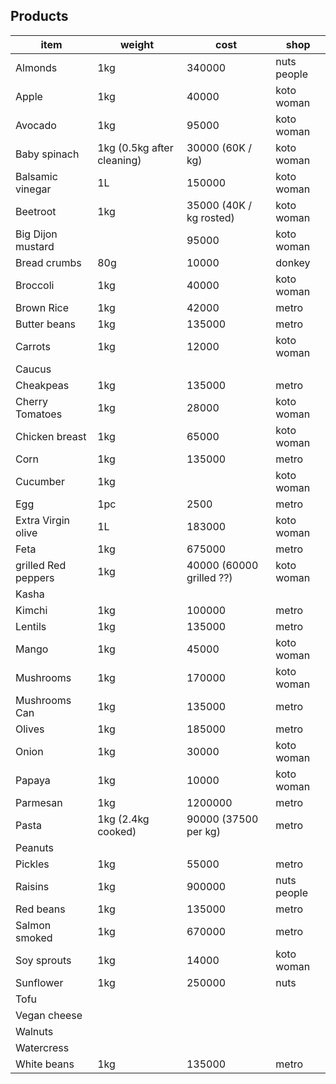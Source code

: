 ## Products


item | weight | cost | shop
------------ | ------------- | ------------- | -------------
Almonds | 1kg | 340000 | nuts people
Apple | 1kg | 40000 | koto woman
Avocado | 1kg | 95000 | koto woman
Baby spinach | 1kg (0.5kg after cleaning) | 30000 (60K / kg) | koto woman
Balsamic vinegar | 1L | 150000 | koto woman
Beetroot | 1kg | 35000 (40K / kg rosted) | koto woman
Big Dijon mustard  |  | 95000 | koto woman
Bread crumbs | 80g | 10000 | donkey
Broccoli  | 1kg | 40000 | koto woman
Brown Rice | 1kg | 42000 | metro
Butter beans  | 1kg | 135000 | metro
Carrots | 1kg | 12000 | koto woman
Caucus |  |  | 
Cheakpeas | 1kg | 135000 | metro
Cherry Tomatoes | 1kg | 28000 | koto woman 
Chicken breast | 1kg | 65000 | koto woman
Corn | 1kg | 135000 | metro
Cucumber | 1kg |  | koto woman
Egg | 1pc  | 2500 | metro 
Extra Virgin olive | 1L | 183000 | koto woman                                                           
Feta | 1kg | 675000 | metro
grilled Red peppers | 1kg | 40000 (60000 grilled ??) | koto woman
Kasha  |  |  | 
Kimchi | 1kg | 100000 | metro
Lentils | 1kg | 135000 | metro
Mango | 1kg | 45000 | koto woman
Mushrooms | 1kg | 170000 | koto woman
Mushrooms Can | 1kg | 135000 | metro
Olives | 1kg | 185000 | metro
Onion | 1kg | 30000 | koto woman
Papaya | 1kg | 10000 | koto woman
Parmesan | 1kg | 1200000 | metro
Pasta  | 1kg (2.4kg cooked) | 90000 (37500 per kg) | metro
Peanuts |  |  | 
Pickles | 1kg | 55000 | metro
Raisins | 1kg | 900000 | nuts people
Red beans  | 1kg | 135000 | metro
Salmon smoked | 1kg | 670000 | metro
Soy sprouts | 1kg | 14000 | koto woman
Sunflower | 1kg | 250000 | nuts 
Tofu |  |  | 
Vegan cheese |  |  | 
Walnuts |  |  | 
Watercress | | | |
White beans | 1kg | 135000 | metro

